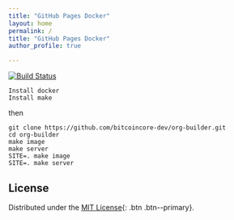 ```yaml
---
title: "GitHub Pages Docker"
layout: home
permalink: /
title: "GitHub Pages Docker"
author_profile: true

---
```


<html>
<head>
  <link rel="stylesheet" href="/assets/css/main.css">
</head>
</html>

[![Build Status](https://travis-ci.org/bitcoincore-dev/org-builder.svg?branch=master)](https://travis-ci.org/bitcoincore-dev/org-builder)

```
Install docker
Install make
```
then

```
git clone https://github.com/bitcoincore-dev/org-builder.git
cd org-builder
make image
make server
SITE=. make image
SITE=. make server
```

## License

Distributed under the [MIT License](https://raw.githubusercontent.com/bitcoincore-dev/org-builder/master/LICENSE){: .btn .btn--primary}.
